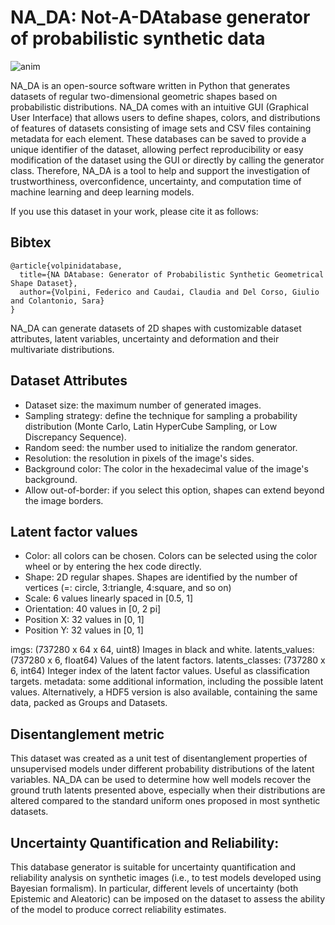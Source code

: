 # NA_DA: Not-A-DAtabase generator of probabilistic synthetic data 

![anim](https://github.com/user-attachments/assets/22cff88b-ac69-4542-81b3-13318474b0a3)

NA_DA is an open-source software written in Python that generates datasets of regular two-dimensional geometric shapes based on probabilistic distributions.
NA_DA comes with an intuitive GUI (Graphical User Interface) that allows users to define shapes, colors, and distributions of features of datasets consisting of image sets and CSV files containing metadata for each element. These databases can be saved to provide a unique identifier of the dataset, allowing perfect reproducibility or easy modification of the dataset using the GUI or directly by calling the generator class. Therefore, NA_DA is a tool to help and support the investigation of trustworthiness, overconfidence, uncertainty, and computation time of machine learning and deep learning models.
 
If you use this dataset in your work, please cite it as follows:

## Bibtex

```
@article{volpinidatabase,
  title={NA DAtabase: Generator of Probabilistic Synthetic Geometrical Shape Dataset},
  author={Volpini, Federico and Caudai, Claudia and Del Corso, Giulio and Colantonio, Sara}
}
```

NA_DA can generate datasets of 2D shapes with customizable dataset attributes, latent variables, uncertainty and deformation and their multivariate distributions.

## Dataset Attributes

* Dataset size: the maximum number of generated images.
* Sampling strategy: define the technique for sampling a probability distribution (Monte Carlo, Latin HyperCube Sampling, or Low Discrepancy Sequence).
* Random seed: the number used to initialize the random generator.
* Resolution: the resolution in pixels of the image's sides.
* Background color: The color in the hexadecimal value of the image's background.
* Allow out-of-border: if you select this option, shapes can extend beyond the image borders.

## Latent factor values

* Color: all colors can be chosen. Colors can be selected using the color wheel or by entering the hex code directly.
* Shape: 2D regular shapes. Shapes are identified by the number of vertices (=: circle, 3:triangle, 4:square, and so on)
* Scale: 6 values linearly spaced in [0.5, 1]
* Orientation: 40 values in [0, 2 pi]
* Position X: 32 values in [0, 1]
* Position Y: 32 values in [0, 1]
  
imgs: (737280 x 64 x 64, uint8) Images in black and white.
latents_values: (737280 x 6, float64) Values of the latent factors.
latents_classes: (737280 x 6, int64) Integer index of the latent factor values. Useful as classification targets.
metadata: some additional information, including the possible latent values.
Alternatively, a HDF5 version is also available, containing the same data, packed as Groups and Datasets.

## Disentanglement metric
This dataset was created as a unit test of disentanglement properties of unsupervised models under different probability distributions of the latent variables. NA_DA can be used to determine how well models recover the ground truth latents presented above, especially when their distributions are altered compared to the standard uniform ones proposed in most synthetic datasets.

## Uncertainty Quantification and Reliability:
This database generator is suitable for uncertainty quantification and reliability analysis on synthetic images (i.e., to test models developed using Bayesian formalism). In particular, different levels of uncertainty (both Epistemic and Aleatoric) can be imposed on the dataset to assess the ability of the model to produce correct reliability estimates.


